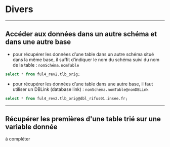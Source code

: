 # Divers

----

## Accéder aux données dans un autre schéma et dans une autre base
- pour récupérer les données d’une table dans un autre schéma situé dans la même base, il suffit d’indiquer le nom du schéma suivi du nom de la table : `nomSchéma.nomTable`
```sql
select * from ful4_rev2.tlb_orig;
```
- pour récupérer les données d’une table dans une autre base, il faut utiliser un DBLink (database link) : `nomSchéma.nomTable@nomDBLink`
```sql
select * from ful4_rev2.tlb_orig@dbl_rifus01.insee.fr;
```

----

## Récupérer les premières d'une table trié sur une variable donnée
à compléter
